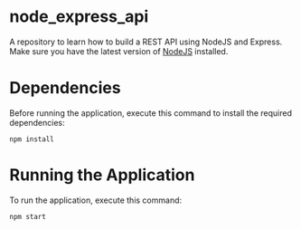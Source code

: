 # node_express_api
A repository to learn how to build a REST API using NodeJS and Express. Make sure you have the latest version of [NodeJS](https://nodejs.org/en/) installed.

# Dependencies
Before running the application, execute this command to install the required dependencies:
```
npm install
```

# Running the Application
To run the application, execute this command:
```
npm start
```
